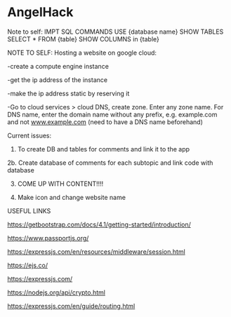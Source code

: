 # AngelHack

Note to self: IMPT SQL COMMANDS
USE {database name}
SHOW TABLES
SELECT \* FROM {table}
SHOW COLUMNS in {table}

NOTE TO SELF:
Hosting a website on google cloud:

-create a compute engine instance

-get the ip address of the instance

-make the ip address static by reserving it

-Go to cloud services > cloud DNS, create zone. Enter any zone name. For DNS name, enter the domain name without any prefix, e.g. example.com and not www.example.com (need to have a DNS name beforehand)

Current issues:

1. To create DB and tables for comments and link it to the app

2b. Create database of comments for each subtopic and link code with database

3. COME UP WITH CONTENT!!!!

4. Make icon and change website name

USEFUL LINKS

https://getbootstrap.com/docs/4.1/getting-started/introduction/

https://www.passportjs.org/

https://expressjs.com/en/resources/middleware/session.html

https://ejs.co/

https://expressjs.com/

https://nodejs.org/api/crypto.html

https://expressjs.com/en/guide/routing.html
